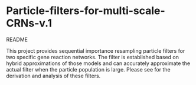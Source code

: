 # Particle-filters-for-multi-scale-CRNs-v.1
README

This project provides sequential importance resampling particle filters for two specific gene reaction networks. The filter is established based on hybrid approximations of those models and can accurately approximate the actual filter when the particle population is large. Please see  for the derivation and analysis of these filters.
